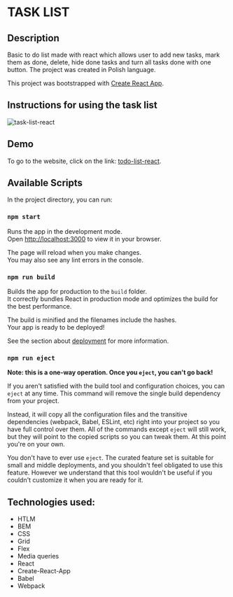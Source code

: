 # TASK LIST

## Description

Basic to do list made with react which allows user to add new tasks, mark them as done, delete, hide done tasks and turn all tasks done with one button. The project was created in Polish language.

This project was bootstrapped with [Create React App](https://github.com/facebook/create-react-app).

## Instructions for using the task list

![task-list-react](https://i.imgur.com/cqYReuM.gif)

## Demo

To go to the website, click on the link: [todo-list-react](https://alicjakoziolek.github.io/todo-list-react/).

## Available Scripts

In the project directory, you can run:

### `npm start`

Runs the app in the development mode.\
Open [http://localhost:3000](http://localhost:3000) to view it in your browser.

The page will reload when you make changes.\
You may also see any lint errors in the console.

### `npm run build`

Builds the app for production to the `build` folder.\
It correctly bundles React in production mode and optimizes the build for the best performance.

The build is minified and the filenames include the hashes.\
Your app is ready to be deployed!

See the section about [deployment](https://facebook.github.io/create-react-app/docs/deployment) for more information.

### `npm run eject`

**Note: this is a one-way operation. Once you `eject`, you can't go back!**

If you aren't satisfied with the build tool and configuration choices, you can `eject` at any time. This command will remove the single build dependency from your project.

Instead, it will copy all the configuration files and the transitive dependencies (webpack, Babel, ESLint, etc) right into your project so you have full control over them. All of the commands except `eject` will still work, but they will point to the copied scripts so you can tweak them. At this point you're on your own.

You don't have to ever use `eject`. The curated feature set is suitable for small and middle deployments, and you shouldn't feel obligated to use this feature. However we understand that this tool wouldn't be useful if you couldn't customize it when you are ready for it.

## Technologies used:

- HTLM
- BEM
- CSS
- Grid
- Flex
- Media queries
- React
- Create-React-App
- Babel
- Webpack
